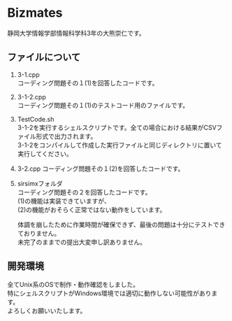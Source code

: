 # Bizmates
静岡大学情報学部情報科学科3年の大熊崇仁です。  
## ファイルについて  
1. 3-1.cpp  
   コーディング問題その１(1)を回答したコードです。  
2. 3-1-2.cpp  
   コーディング問題その１(1)のテストコード用のファイルです。  
3. TestCode.sh  
   3-1-2を実行するシェルスクリプトです。全ての場合における結果がCSVファイル形式で出力されます。  
   3-1-2をコンパイルして作成した実行ファイルと同じディレクトリに置いて実行してください。  
4. 3-2.cpp
   コーディング問題その１(2)を回答したコードです。  
5. sirsimxフォルダ  
   コーディング問題その２を回答したコードです。  
   (1)の機能は実装できていますが、  
   (2)の機能がおそらく正常ではない動作をしています。  
     
    体調を崩したために作業時間が確保できず、最後の問題は十分にテストできておりません。  
    未完了のままでの提出大変申し訳ありません。  
## 開発環境
全てUnix系のOSで制作・動作確認をしました。  
特にシェルスクリプトがWindows環境では適切に動作しない可能性があります。  
よろしくお願いいたします。  
